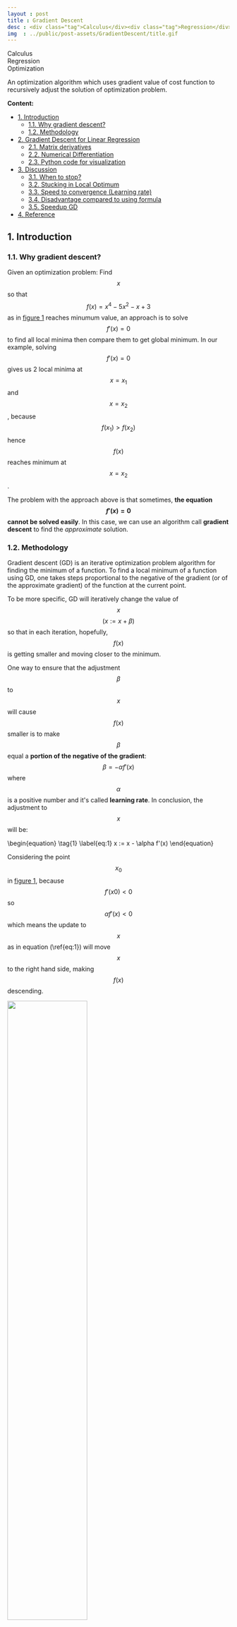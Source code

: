 ```yaml
---
layout : post
title :	Gradient Descent
desc : <div class="tag">Calculus</div><div class="tag">Regression</div><div class="tag">Optimization</div></br>An optimization algorithm which uses gradient value of cost function to recursively adjust the solution of optimization problem.
img  : ../public/post-assets/GradientDescent/title.gif
---
```

<div class="tag">Calculus</div><div class="tag">Regression</div><div class="tag">Optimization</div>

An optimization algorithm which uses gradient value of cost function to recursively adjust the solution of optimization problem.

**Content:**
<!-- MarkdownTOC depth=3 -->

- [1. Introduction](#1-introduction)
	- [1.1. Why gradient descent?](#11-why-gradient-descent)
	- [1.2. Methodology](#12-methodology)
- [2. Gradient Descent for Linear Regression](#2-gradient-descent-for-linear-regression)
	- [2.1. Matrix derivatives](#21-matrix-derivatives)
	- [2.2. Numerical Differentiation](#22-numerical-differentiation)
	- [2.3. Python code for visualization](#23-python-code-for-visualization)
- [3. Discussion](#3-discussion)
	- [3.1. When to stop?](#31-when-to-stop)
	- [3.2. Stucking in Local Optimum](#32-stucking-in-local-optimum)
	- [3.3. Speed to convergence \(Learning rate\)](#33-speed-to-convergence-learning-rate)
	- [3.4. Disadvantage compared to using formula](#34-disadvantage-compared-to-using-formula)
	- [3.5. Speedup GD](#35-speedup-gd)
- [4. Reference](#4-reference)

<!-- /MarkdownTOC -->

<a name="1-introduction"></a>
## 1. Introduction
<a name="11-why-gradient-descent"></a>
### 1.1. Why gradient descent?
Given an optimization problem: Find $$x$$ so that $$f(x)=x^4-5x^2-x+3$$ as in [figure 1](#fig1) reaches minumum value, an approach is to solve $$f'(x)=0$$ to find all local minima then compare them to get global minimum. In our example, solving $$f'(x)=0$$ gives us 2 local minima at $$x=x_1$$ and $$x=x_2$$, because $$f(x_1)>f(x_2)$$ hence $$f(x)$$ reaches minimum at $$x=x_2$$.

The problem with the approach above is that sometimes, **the equation $$f'(x)=0$$ cannot be solved easily**. In this case, we can use an algorithm call **gradient descent** to find the *approximate* solution.
<a name="12-methodology"></a>
### 1.2. Methodology
<div class="message">Gradient descent (GD) is an iterative optimization problem algorithm for finding the minimum of a function. To find a local minimum of a function using GD, one takes steps proportional to the negative of the gradient (or of the approximate gradient) of the function at the current point.</div>

To be more specific, GD will iteratively change the value of $$x$$ $$(x:=x+\beta)$$ so that in each iteration, hopefully, $$f(x)$$ is getting smaller and moving closer to the minimum.

One way to ensure that the adjustment $$\beta$$ to $$x$$ will cause $$f(x)$$ smaller is to make $$\beta$$ equal a **portion of the negative of the gradient**: $$\beta=-\alpha f'(x)$$ where $$\alpha$$ is a positive number and it's called **learning rate**. In conclusion, the adjustment to $$x$$ will be:

\begin{equation} \tag{1} \label{eq:1}
x := x - \alpha f'(x)
\end{equation}

Considering the point $$x_0$$ in [figure 1](#fig1), because $$f'(x0)<0$$ so $$\alpha f'(x) <0$$ which means the update to $$x$$ as in equation (\ref{eq:1})	 will move $$x$$ to the right hand side, making $$f(x)$$ descending. 
<div class="imgcap" id='fig1'>
	<img style="display: inline-block; width: 60%" src ="/public/post-assets/GradientDescent/fig1.png" width = "500" align = "center">
	<div class="thecap">Figure 1</div>
</div>
<div style="clear:right;"></div>

<a name="2-gradient-descent-for-linear-regression"></a>
## 2. Gradient Descent for Linear Regression
Before we move on to the implementation and visualization, let's quickly go through the concept of matrix derivative (to work with multi-dimensional data) and numerical differentiation (to calculate approximate gradient at a specific value of $$x$$)
<a name="21-matrix-derivatives"></a>
### 2.1. Matrix derivatives
In our previous example, $$x$$ is one-dimensional vector, but it's not likely the case in most problem, $$x$$ could a vector in n-dimensional space. In this case, we need to update all element in $$x$$ **simutaneously**. If we don't update them simutaneously then $$f'(x)$$ will change everytime an element in $$x$$ is updated. Matrix derivatives could help us archieve that.

The following equation is the formula for derivatives of $$f(A)$$ with respect to $$m$$x$$n$$ matrix $$A$$.

\begin{equation}
\triangledown_A f(A) = \begin{bmatrix}
\frac{\partial f}{\partial A_{11}} & \cdots  & \frac{\partial f}{\partial A_{1n}} \newline
 \vdots & \ddots & \vdots \newline
 \frac{\partial f}{\partial A_{m1}} & \cdots & \frac{\partial f}{\partial A_{mn}}
\end{bmatrix} 
\end{equation}

In linear regression, $$x$$ is a vector. Formula for derivatives with repsect to a vector:


\begin{equation}
\triangledown_x f(x) = \begin{bmatrix}
\frac{\partial f}{\partial x_{1}}\newline
 \vdots \newline
 \frac{\partial f}{\partial x_{m}} 
\end{bmatrix} 
\end{equation}

<a name="22-numerical-differentiation"></a>
### 2.2. Numerical Differentiation
Numerical Differentiation can be used to check whether our gradient function (in code) is correct or not. When testing, give some value $$x$$ then check whether or not $$f'(x)$$ calculated by equation \eqref{eq:2} is closed enough to $$f'(x)$$ calculated by equation \eqref{eq:3}.
\begin{equation} \tag{2} \label{eq:2}
f'(x) = \lim_{\varepsilon \rightarrow 0}\frac{f(x + \varepsilon) - f(x)}{\varepsilon}
\end{equation}

\begin{equation} \tag{3} \label{eq:3}
f'(x) \approx \frac{f(x + \varepsilon) - f(x - \varepsilon)}{2\varepsilon} 
\end{equation}

The proof of numerical differentiation can be found at [Wikipedia](https://en.wikipedia.org/wiki/Numerical_differentiation)
<a name="23-python-code-for-visualization"></a>
### 2.3. Python code for visualization
```python
import numpy as np
import matplotlib
import matplotlib.pyplot as plt
from sklearn import linear_model
import matplotlib.animation as animation
import os
import subprocess

# apply gradient descent algorithm to optimiza cost function of several variables

def cost(x):
	"""Cost function of linear regression (LR) model with coefficient x"""
	m = A.shape[0] 
	return .5/m *np.linalg.norm(A.dot(x)-b,2)**2

def grad(x):
	"""Gradient function of cost function"""
	m = A.shape[0]
	return 1/m *A.T.dot(A.dot(x)-b)

def numerical_grad(x, cost):
	"""Calculating numerical gradient with coefficient x to check whether our grad function is correct or not"""
	eps = 1e-4
	g = np.zeros_like(x)
	for i in range(len(x)):
		x_p = x.copy()
		x_n = x.copy()
		x_p[i] += eps 
		x_n[i] -= eps
		g[i] = (cost(x_p) - cost(x_n))/(2*eps)
	return g 

def check_grad(x, cost, grad):
	"""Check grad function by comparing actual gradient value and numerical gradient (estimation)"""
	x = np.random.rand(x.shape[0], x.shape[1])
	grad1 = grad(x)
	grad2 = numerical_grad(x, cost)
	return True if np.linalg.norm(grad1 - grad2) < 1e-6 else False 

def gradient_descent(x_init, grad, alpha):
	"""
	Running gradient descent with initial value x_init, grad function, learning rate alpha 
	This function return x: list of solution after each iteration and iteration: last iteration it has gone through
	"""
	m = len(x_init)
	x = [x_init]
	for iteration in range(itr):
		x_new = x[-1] - alpha*grad(x[-1]) 
		if np.linalg.norm(grad(x_new))/m < 1e-3: #Stop gradient descent when grad value is too small.
			break
		x.append(x_new)
	return (x, iteration)

############### Main ####################

# create random data 
A = np.array([[2,9,7,9,11,16,25,23,22,29,29,35,37,40,46]]).T
b = np.array([[2,3,4,5,6,7,8,9,10,11,12,13,14,15,16]]).T

fig1 = plt.figure('GD for Linear Regression')
ax = plt.axes(xlim=(-10, 60), ylim=(-1, 20)) #restrict the figure showing only values in specified range
plt.plot(A,b,'ro', label='_nolegend_') # plot data points
line, = ax.plot([], [], color = 'blue') # plot function used in animation

# plot solution found by scikit learn
lr = linear_model.LinearRegression()
lr.fit(A,b)
x0_gd = np.linspace(1,46,2)
y0_sklearn = lr.intercept_[0] + lr.coef_[0][0]*x0_gd
plt.plot(x0_gd, y0_sklearn, color='green')

# apply gradient descent
itr = 90
learning_rate = .0001 #.0001
x_init = np.array([[1], [2]])

ones = np.ones((A.shape[0],1), dtype=np.int8) #Append bias to A
A = np.concatenate((ones,A), axis=1)

print('Checking gradient...', check_grad(np.random.rand(2, 1), cost, grad)) #Output: Checking gradient... True

x_init = np.array([[1], [2]])

# running gradient descent
myGD = gradient_descent(x_init, grad, learning_rate)

# plot x_init (black line)
x0_gd = np.linspace(1,46,2)
y0_init = x_init[0][0] + x_init[1][0]*x0_gd
plt.plot(x0_gd, y0_init, color = 'black')

# plot lines in each iteration
def update(i):
	x_gd = myGD[0][i]
	y0_gd = x_gd[0][0] + x_gd[1][0]*x0_gd
	line.set_data(x0_gd,y0_gd)
	plt.xlabel('Iteration: {}/{}, learning rate: {}'.format(i+1, myGD[1], learning_rate))
	return line,

# legend for graph
plt.legend(('Value in each GD iteration', 'Solution by formular', 'Inital value for GD'), loc=(0.52, 0.01))
ltext = plt.gca().get_legend().get_texts()
plt.setp(ltext[0], fontsize=10)
plt.setp(ltext[1], fontsize=10)
plt.setp(ltext[2], fontsize=10)

# save animation to mp4 file using ffmpeg
Writer = animation.writers['ffmpeg']
writer = Writer(fps=15, metadata=dict(artist='Me'), bitrate=1800)

line_ani = animation.FuncAnimation(fig1, update, myGD[1]+1, interval=50, blit=True)
# # Save mp4 file for animation, require ffmpeg and set path to environment variable.
# line_ani.save('lines.mp4', writer='ffmpeg')

# # Convert mp4 to gif
# # https://stackoverflow.com/questions/11269575/how-to-hide-output-of-subprocess-in-python-2-7
# FNULL = open(os.devnull, 'w')
# subprocess.call(['ffmpeg', '-i', 'lines.mp4', 'lines.gif'], stdout=FNULL, stderr=subprocess.STDOUT) # Execute command line to convert .mp4 to .gif using ffmpeg and hide output of command line to terminal
plt.show()

plt.figure('Iter and cost function')

cost_list = []
iter_list = []

for i in range(itr):
	iter_list.append(i+1)

for i in range(itr):
	cost_list.append(cost(myGD[0][i]))

plt.plot(iter_list, cost_list)
plt.xlabel('Iteration')
plt.ylabel('Cost value')

plt.show() 
```
<div class="imgcap">
	<img style="display: inline-block; width: 60%;" src ="/public/post-assets/GradientDescent/lines.gif" width = "500" align = "center">
<div class="thecap">Code output</div>
</div>

<a name="3-discussion"></a>
## 3. Discussion
<a name="31-when-to-stop"></a>
### 3.1. When to stop?
The relationship between cost value in each iteration is shown in [figure 2.a](#2a), clearly, the cost value tends to bottoms out and remains stable after iteration 40. The rest iteration doesn't seem to reduces the cost value as much and could be unnecessary. When the calculation is expensive, we might not want to continued the iteration while the solution is already good enough. So plotting cost value after each iteration or even calculating the slope of that function could be a way to decide when to stop GD.

[Figure 2.b](#2a) shows that setting $$1e-3$$ as the threshold is not good enough to stop GD because in that example, the optimal solution occurs when $$\mid {grad} \mid \approx 5.94$$.
<div class="imgcap">
	<img id='2a' style="display: inline-block; float:left; width: 50%;" src ="/public/post-assets/GradientDescent/cost_iter.png" width = "500" align = "center">
	<div class="imgcap">
	<img style="display: inline-block; float:left; width: 50%;" src ="/public/post-assets/GradientDescent/10000parabola.gif" width = "500" align = "center">
	<div class="thecap">Figure 2.a: Relationship between cost value and iteration number</div>
<div class="thecap">Figure 2.b: GD stuck in local optimum</div>
</div>
<div class="thecap"></div>
</div>
<div style="clear:left"></div>

<a name="32-stucking-in-local-optimum"></a>
### 3.2. Stucking in Local Optimum

In figure [(3)](#fig3), when trying to fit data by a parabola, GD get stuck in a local optimum, we know that because the green line is the solution found by formula (which is global optimum as I have explain in [this blog](https://dunglai.github.io/2017/10/10/linear-regression/)). When trying to fit a parabola, another vector is added to the collumn space. When working with high dimensional space, it's likely to have multiple local mimima. It means GD is very sensitive to initial value and it's hard to get out of a local minimum. There are serveral variant of GD that can deal with this problem such as Stochastic Gradient Descent.

<div class="imgcap">
	<img id='fig3' style="display: inline-block; width: 60%;" src ="/public/post-assets/GradientDescent/100parabola.gif" width = "500" align = "center">
	<div class="thecap">Figure 3: GD stucked in a local optimum</div>
</div>
[Source Code for figure 3](dunglai.github.io/public/post-assets/GradientDescent/gd_parabola_100iter.py)

<a name="33-speed-to-convergence-learning-rate"></a>
### 3.3. Speed to convergence (Learning rate)
Learning rate ($$\alpha$$) is an important parameter, small learning rate as in figure 4.a can slow down GD and maybe makes it very slow to converge. On the other hand, large learning rate as in figure 4.b can make GD impossible to converge.
<div class="imgcap">
	<img style="display: inline-block; width: 60%;" src ="/public/post-assets/GradientDescent/learning_rate.jpg" width = "500" align = "center">
	<div class="thecap">Figure 4.a: Small learning rates.</div>
	<div class="thecap">Figure 4.b: Large learning rates.</div>
</div>

<a name="34-disadvantage-compared-to-using-formula"></a>
### 3.4. Disadvantage compared to using formula

| Gradient Descent                          | Normal Equation                         |
|-------------------------------------------|-----------------------------------------|
| Need to chose learning rate               | No need to choose learning rate         |
| Needs many iteration                      | Don't need to iterate                   |
| Work well even when n (features) is large | Need to compute projection matrix 0(n3) |
| O(kn2)                                    | Slow if n (features) is very large      |

<a name="35-speedup-gd"></a>
### 3.5. Speedup GD
**Feature Scaling** is commonly be used when working with GD, we want features are in similar scale (range) and it can be archieved by:

* **Rescaling**: The simplest method is rescaling the range of features to scale the range in [0, 1] or [−1, 1]. Selecting the target range depends on the nature of the data.

\begin{equation}
x'=\frac{x-min(x)}{max(x)-min(x)}
\end{equation}

$$x$$ is original value and $$x'$$ is the normalized value.

* **Mean normalisation**

\begin{equation}
x'=\frac{x-mean(x)}{s_i}
\end{equation}

$$s_i$$ can be standard deviation or $$s_i$$ is the range of value (max-min).
<a name="4-reference"></a>
## 4. Reference

1. [Blog by Tiepvu](https://machinelearningcoban.com/2017/01/12/gradientdescent/)
2. [Blog by sebastianruder](http://sebastianruder.com/optimizing-gradient-descent/)
3. [Lecture note from Andrew Ng in machine learning course CS229](http://cs229.stanford.edu/notes/cs229-notes1.pdf)
4. [Feature Scaling](https://en.wikipedia.org/wiki/Feature_scaling)
5. [Machine Learning course by Andrew Ng in Coursera](https://www.coursera.org/learn/machine-learning)